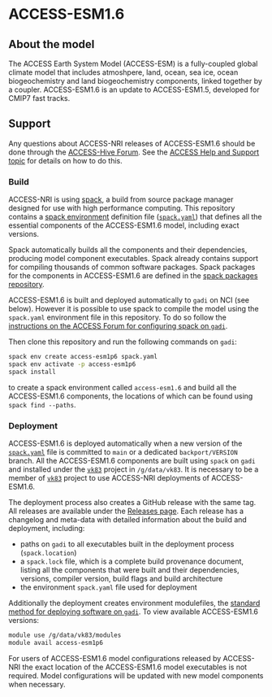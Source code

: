 # ACCESS-ESM1.6

## About the model
The ACCESS Earth System Model (ACCESS-ESM) is a fully-coupled global climate model that includes atmoshpere, land, ocean, sea ice, ocean biogeochemistry and land biogeochemistry components, linked together by a coupler. ACCESS-ESM1.6 is an update to ACCESS-ESM1.5, developed for CMIP7 fast tracks.

## Support

Any questions about ACCESS-NRI releases of ACCESS-ESM1.6 should be done through the [ACCESS-Hive Forum](https://forum.access-hive.org.au/). See the [ACCESS Help and Support topic](https://forum.access-hive.org.au/t/access-help-and-support/908) for details on how to do this.

### Build

ACCESS-NRI is using [spack](https://spack.io), a build from source package manager designed for use with high performance computing. This repository contains a [spack environment](https://spack.readthedocs.io/en/latest/environments.html) definition file ([`spack.yaml`](https://github.com/ACCESS-NRI/ACCESS-ESM1.6/blob/main/spack.yaml)) that defines all the essential components of the ACCESS-ESM1.6 model, including exact versions.

Spack automatically builds all the components and their dependencies, producing model component executables. Spack already contains support for compiling thousands of common software packages. Spack packages for the components in ACCESS-ESM1.6 are defined in the [spack packages repository](https://github.com/ACCESS-NRI/spack_packages/).

ACCESS-ESM1.6 is built and deployed automatically to `gadi` on NCI (see below). However it is possible to use spack to compile the model using the `spack.yaml` environment file in this repository. To do so follow the [instructions on the ACCESS Forum for configuring spack on `gadi`](https://forum.access-hive.org.au/t/how-to-build-access-om2-on-gadi/1545).

Then clone this repository and run the following commands on `gadi`:

```bash
spack env create access-esm1p6 spack.yaml
spack env activate -p access-esm1p6
spack install
```

to create a spack environment called `access-esm1.6` and build all the ACCESS-ESM1.6 components, the locations of which can be found using `spack find --paths`.

### Deployment

ACCESS-ESM1.6 is deployed automatically when a new version of the [`spack.yaml`](https://github.com/ACCESS-NRI/ACCESS-ESM1.6/blob/main/spack.yaml) file is committed to `main` or a dedicated `backport/VERSION` branch. All the ACCESS-ESM1.6 components are built using `spack` on `gadi` and installed under the [`vk83`](https://my.nci.org.au/mancini/project/vk83) project in `/g/data/vk83`. It is necessary to be a member of [`vk83`](https://my.nci.org.au/mancini/project/vk83) project to use ACCESS-NRI deployments of ACCESS-ESM1.6.

The deployment process also creates a GitHub release with the same tag. All releases are available under the [Releases page](https://github.com/ACCESS-NRI/ACCESS-ESM1.6/releases). Each release has a changelog and meta-data with detailed information about the build and deployment, including:

- paths on `gadi` to all executables built in the deployment process (`spack.location`)
- a `spack.lock` file, which is a complete build provenance document, listing all the components that were built and their dependencies, versions, compiler version, build flags and build architecture
- the environment `spack.yaml` file used for deployment

Additionally the deployment creates environment modulefiles, the [standard method for deploying software on `gadi`](https://opus.nci.org.au/display/Help/Environment+Modules). To view available ACCESS-ESM1.6 versions:

```bash
module use /g/data/vk83/modules
module avail access-esm1p6
```

For users of ACCESS-ESM1.6 model configurations released by ACCESS-NRI the exact location of the ACCESS-ESM1.6 model executables is not required. Model configurations will be updated with new model components when necessary.
